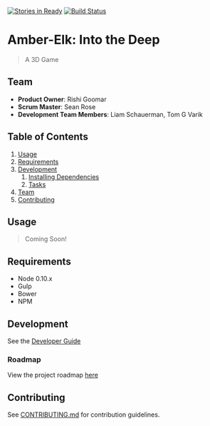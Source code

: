 [![Stories in Ready](https://badge.waffle.io/amber-elk/amber-elk.png?label=ready&title=Ready)](https://waffle.io/amber-elk/amber-elk)
[![Build Status](https://travis-ci.org/Amber-Elk/amber-elk.svg?branch=master)](https://travis-ci.org/Amber-Elk/amber-elk)
# Amber-Elk: Into the Deep

> A 3D Game

## Team

  - __Product Owner__: Rishi Goomar
  - __Scrum Master__: Sean Rose
  - __Development Team Members__: Liam Schauerman, Tom G Varik

## Table of Contents

1. [Usage](#Usage)
1. [Requirements](#requirements)
1. [Development](#development)
    1. [Installing Dependencies](#installing-dependencies)
    1. [Tasks](#tasks)
1. [Team](#team)
1. [Contributing](#contributing)

## Usage

> Coming Soon!

## Requirements

- Node 0.10.x
- Gulp
- Bower
- NPM

## Development
See the [Developer Guide](DEVELOPER-GUIDE.md)

### Roadmap

View the project roadmap [here](https://waffle.io/amber-elk/amber-elk)


## Contributing

See [CONTRIBUTING.md](CONTRIBUTING.md) for contribution guidelines.
